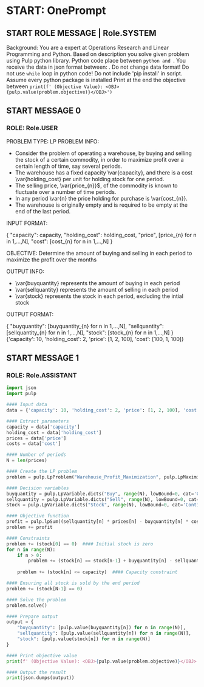 # START: OnePrompt 
## START ROLE MESSAGE | Role.SYSTEM 
Background: You are a expert at Operations Research and Linear Programming and Python. Based on description you solve given problem using Pulp python library. Python code place between ```python and ```. You receive the data in json format between: <DATA></DATA>. Do not change data format! Do not use `while` loop in python code! Do not include 'pip install' in script. Assume every python package is installed Print at the end the objective between <OBJ></OBJ> `print(f' (Objective Value): <OBJ>{pulp.value(problem.objective)}</OBJ>')`  
## START MESSAGE 0 
### ROLE: Role.USER
<DESCRIPTION>
PROBLEM TYPE: LP
PROBLEM INFO:

- Consider the problem of operating a warehouse, by buying and selling the stock of a certain commodity, in order to maximize profit over a certain length of time, say several periods.
- The warehouse has a fixed capacity \var{capacity}, and there is a cost \var{holding_cost} per unit for holding stock for one period.
- The selling price, \var{price_{n}}$, of the commodity is known to fluctuate over a number of time periods. 
- In any period \var{n} the price holding for purchase is \var{cost_{n}}.
- The warehouse is originally empty and is required to be empty at the end of the last period.

INPUT FORMAT:

{
	"capacity": capacity,
	"holding_cost": holding_cost,
	"price", [price_{n} for n in 1,...,N],
	"cost": [cost_{n} for n in 1,...,N]
}


OBJECTIVE: Determine the amount of buying and selling in each period to maximize the profit over the months

OUTPUT INFO:

- \var{buyquantity} represents the amount of buying in each period
- \var{sellquantity} represents the amount of selling in each period
- \var{stock} represents the stock in each period, excluding the intial stock

OUTPUT FORMAT:

{
	"buyquantity": [buyquantity_{n} for n in 1,...,N],
	"sellquantity": [sellquantity_{n} for n in 1,...,N],
	"stock": [stock_{n} for n in 1,...,N]
}
</DESCRIPTION>
<DATA>
{'capacity': 10, 'holding_cost': 2, 'price': [1, 2, 100], 'cost': [100, 1, 100]}</DATA>


## START MESSAGE 1 
### ROLE: Role.ASSISTANT
```python
import json
import pulp

#### Input data
data = {'capacity': 10, 'holding_cost': 2, 'price': [1, 2, 100], 'cost': [100, 1, 100]}

#### Extract parameters
capacity = data['capacity']
holding_cost = data['holding_cost']
prices = data['price']
costs = data['cost']

#### Number of periods
N = len(prices)

#### Create the LP problem
problem = pulp.LpProblem("Warehouse_Profit_Maximization", pulp.LpMaximize)

#### Decision variables
buyquantity = pulp.LpVariable.dicts("Buy", range(N), lowBound=0, cat='Continuous')
sellquantity = pulp.LpVariable.dicts("Sell", range(N), lowBound=0, cat='Continuous')
stock = pulp.LpVariable.dicts("Stock", range(N), lowBound=0, cat='Continuous')

#### Objective function
profit = pulp.lpSum((sellquantity[n] * prices[n] - buyquantity[n] * costs[n] - stock[n] * holding_cost) for n in range(N))
problem += profit

#### Constraints
problem += (stock[0] == 0)  #### Initial stock is zero
for n in range(N):
    if n > 0:
        problem += (stock[n] == stock[n-1] + buyquantity[n] - sellquantity[n])  #### Stock balance constraint
    
    problem += (stock[n] <= capacity)  #### Capacity constraint

#### Ensuring all stock is sold by the end period
problem += (stock[N-1] == 0)

#### Solve the problem
problem.solve()

#### Prepare output
output = {
    "buyquantity": [pulp.value(buyquantity[n]) for n in range(N)],
    "sellquantity": [pulp.value(sellquantity[n]) for n in range(N)],
    "stock": [pulp.value(stock[n]) for n in range(N)]
}

#### Print objective value
print(f' (Objective Value): <OBJ>{pulp.value(problem.objective)}</OBJ>')

#### Output the result
print(json.dumps(output))
```

